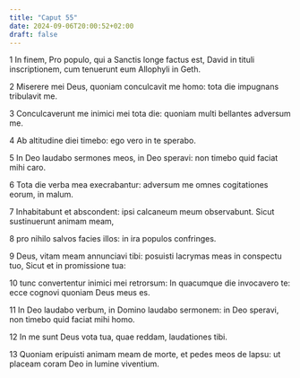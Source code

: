 ```yaml
---
title: "Caput 55"
date: 2024-09-06T20:00:52+02:00
draft: false
---
```



1 In finem, Pro populo, qui a Sanctis longe factus est, David in tituli inscriptionem, cum tenuerunt eum Allophyli in Geth.

2 Miserere mei Deus, quoniam conculcavit me homo: tota die impugnans tribulavit me.

3 Conculcaverunt me inimici mei tota die: quoniam multi bellantes adversum me.

4 Ab altitudine diei timebo: ego vero in te sperabo.

5 In Deo laudabo sermones meos, in Deo speravi: non timebo quid faciat mihi caro.

6 Tota die verba mea execrabantur: adversum me omnes cogitationes eorum, in malum.

7 Inhabitabunt et abscondent: ipsi calcaneum meum observabunt. Sicut sustinuerunt animam meam,

8 pro nihilo salvos facies illos: in ira populos confringes.

9 Deus, vitam meam annunciavi tibi: posuisti lacrymas meas in conspectu tuo, Sicut et in promissione tua:

10 tunc convertentur inimici mei retrorsum: In quacumque die invocavero te: ecce cognovi quoniam Deus meus es.

11 In Deo laudabo verbum, in Domino laudabo sermonem: in Deo speravi, non timebo quid faciat mihi homo.

12 In me sunt Deus vota tua, quae reddam, laudationes tibi.

13 Quoniam eripuisti animam meam de morte, et pedes meos de lapsu: ut placeam coram Deo in lumine viventium.

